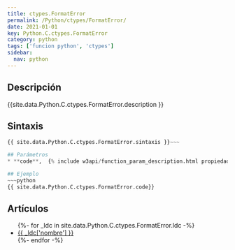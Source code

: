 ```yaml
---
title: ctypes.FormatError
permalink: /Python/ctypes/FormatError/
date: 2021-01-01
key: Python.C.ctypes.FormatError
category: python
tags: ['funcion python', 'ctypes']
sidebar: 
  nav: python
---
```


## Descripción
{{site.data.Python.C.ctypes.FormatError.description }}

## Sintaxis
~~~python
{{ site.data.Python.C.ctypes.FormatError.sintaxis }}~~~

## Parámetros
* **code**,  {% include w3api/function_param_description.html propiedad=site.data.Python.C.ctypes.FormatError valor="code" %}

## Ejemplo
~~~python
{{ site.data.Python.C.ctypes.FormatError.code}}
~~~

## Artículos
<ul>
{%- for _ldc in site.data.Python.C.ctypes.FormatError.ldc -%}
   <li>
       <a href="{{_ldc['url'] }}">{{ _ldc['nombre'] }}</a>
   </li>
{%- endfor -%}
</ul>
